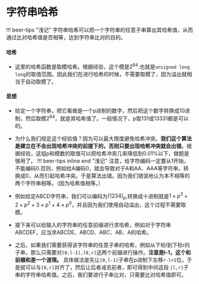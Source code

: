 # 字符串哈希

!!! beer-tips "浅记" 
    字符串哈希可以把一个字符串的任意子串算出其哈希值，从而通过比对哈希值是否相等，达到字符串比对的目的。

#### 哈希
- 这里的哈希函数是取模哈希。根据经验，这个模是$2^{64}$.也就是`unsigned long long`的取值范围。因此我们在进行哈希的时候，不需要取模了，因为溢出就相当于自动取模了。

#### 思想
- 给定一个字符串，把它看做是一个p进制的数字，然后把这个数字转换成10进制，然后取模$2^{64}$，就是其哈希值了。一般情况下，p取131或13331都是可以的。
- 为什么我们规定这个经验值？因为可以最大限度避免哈希冲突。**我们这个算法是建立在不会出现哈希冲突的前提下的，否则只要出现哈希冲突就会出错**。根据经验，这组p和模数的取值可以把哈希冲突几率降低到0.01%以下，做题是够用了。
!!! beer-tips inline end "浅记" 
    注意，给字符编码一定要从1开始，不能编码0.否则，例如给A编码0，就会导致对于A和AA、AAA等字符串，转换成0，从而引起哈希冲突。于是算法出错。因为我们错误地认为本不相等的两个字符串相等。（因为哈希值相等。）

- 例如给定ABCD字符串，我们可以编码为$(1234)_p$,转换成十进制就是$1\times p^3+2 \times p^2 + 3 \times p^1 + 4 \times p ^0$，并且因为我们使用自动溢出，这个过程不需要取模。
- 接下来可以给输入的字符串的任意前缀进行求哈希，例如对于字符串ABCDEF，应当求ABCDE、ABCD、ABC、AB、A的哈希。
- 之后，如果我们需要获得该字符串的任意子串的哈希，例如从下标l到下标r的子串，那么只需要对`[0,l-1],[0,r]`这两个前缀进行操作。**注意是l-1，这个和前缀和是一个道理。** 具体做法是先让`[0,l-1]`子串在p进制下左移`r-l+1`位，于是就可以与`[0,r]`对齐了，然后让后者减去前者，即可得到中间这段 `[l,r]`子串的字符串哈希值。之后，我们要进行子串比对，只需要比对哈希值即可。
